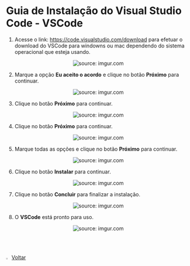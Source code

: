 <h1>Guia de Instalação do Visual Studio Code - VSCode</h1>

1. Acesse o link: https://code.visualstudio.com/download para efetuar o download do VSCode para windowns ou mac dependendo do sistema operacional que esteja usando.
<div align="center"><img src="https://i.imgur.com/wr6dgnD.png" title="source: imgur.com" /></div>

2. Marque a opção **Eu aceito o acordo** e clique no botão **Próximo** para continuar.
<div align="center"><img  src="https://i.imgur.com/iq1CAdC.png" title="source: imgur.com" /></div>

3. Clique no botão **Próximo** para continuar.
<div align="center"><img   src="https://i.imgur.com/SkGW7N4.png" title="source: imgur.com" /></div>

4. Clique no botão **Próximo** para continuar.
<div align="center"><img   src="https://i.imgur.com/Qd4xtU4.png" title="source: imgur.com" /></div>

5. Marque todas as opções e clique no botão **Próximo** para continuar.
<div align="center"><img  src="https://i.imgur.com/nbmFMEE.png" title="source: imgur.com" /></div>

6. Clique no botão **Instalar** para continuar.
<div align="center"><img  src="https://i.imgur.com/HubMQNa.png" title="source: imgur.com" /></a></div>

7. Clique no botão **Concluir** para finalizar a instalação.
<div align="center"><img  src="https://i.imgur.com/EF64NeW.png" title="source: imgur.com" /></div>

8. O **VSCode** está pronto para uso.
<div align="center"><img  src="https://i.imgur.com/f3pwxmP.png" title="source: imgur.com" /></div>

<br /><br />

<div align="left"><a href="README.md"><img src="https://i.imgur.com/XMgF3gl.png" title="source: imgur.com" width="3%"/>Voltar</a></div>
